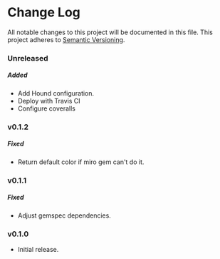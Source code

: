 # Change Log
All notable changes to this project will be documented in this file.
This project adheres to [Semantic Versioning](http://semver.org/).

### Unreleased

##### Added

* Add Hound configuration.
* Deploy with Travis CI
* Configure coveralls

### v0.1.2

##### Fixed

* Return default color if miro gem can't do it.

### v0.1.1

##### Fixed

* Adjust gemspec dependencies.

### v0.1.0

* Initial release.
